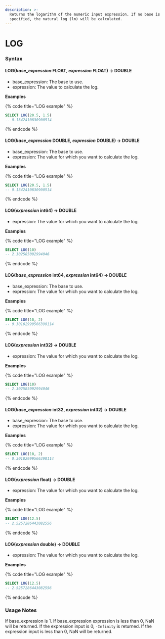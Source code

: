 ```yaml
---
description: >-
  Returns the logarithm of the numeric input expression. If no base is
  specified, the natural log (ln) will be calculated.
---
```


# LOG

### Syntax <a href="#syntax" id="syntax"></a>

#### LOG(_base\_expression_ FLOAT, _expression_ FLOAT) → DOUBLE <a href="#logbase_expression-float-expression-float--double" id="logbase_expression-float-expression-float--double"></a>

* base\_expression: The base to use.
* expression: The value to calculate the log.

**Examples**

{% code title="LOG example" %}
```sql
SELECT LOG(20.5, 1.5)
-- 0.1342410830900514
```
{% endcode %}

#### LOG(_base\_expression_ DOUBLE, _expression_ DOUBLE) → DOUBLE <a href="#logbase_expression-double-expression-double--double" id="logbase_expression-double-expression-double--double"></a>

* base\_expression: The base to use.
* expression: The value for which you want to calculate the log.

**Examples**

{% code title="LOG example" %}
```sql
SELECT LOG(20.5, 1.5)
-- 0.1342410830900514
```
{% endcode %}

#### LOG(_expression_ int64) → DOUBLE <a href="#logexpression-int64--double" id="logexpression-int64--double"></a>

* expression: The value for which you want to calculate the log.

**Examples**

{% code title="LOG example" %}
```sql
SELECT LOG(10)
-- 2.302585092994046
```
{% endcode %}

#### LOG(_base\_expression_ int64, _expression_ int64) → DOUBLE <a href="#logbase_expression-int64-expression-int64--double" id="logbase_expression-int64-expression-int64--double"></a>

* base\_expression: The base to use.
* expression: The value for which you want to calculate the log.

**Examples**

{% code title="LOG example" %}
```sql
SELECT LOG(10, 2)
-- 0.30102999566398114
```
{% endcode %}

#### LOG(_expression_ int32) → DOUBLE <a href="#logexpression-int32--double" id="logexpression-int32--double"></a>

* expression: The value for which you want to calculate the log.

**Examples**

{% code title="LOG example" %}
```sql
SELECT LOG(10)
-- 2.302585092994046
```
{% endcode %}

#### LOG(_base\_expression_ int32, _expression_ int32) → DOUBLE <a href="#logbase_expression-int32-expression-int32--double" id="logbase_expression-int32-expression-int32--double"></a>

* base\_expression: The base to use.
* expression: The value for which you want to calculate the log.

**Examples**

{% code title="LOG example" %}
```sql
SELECT LOG(10, 2)
-- 0.30102999566398114
```
{% endcode %}

#### LOG(_expression_ float) → DOUBLE <a href="#logexpression-float--double" id="logexpression-float--double"></a>

* expression: The value for which you want to calculate the log.

**Examples**

{% code title="LOG example" %}
```sql
SELECT LOG(12.5)
-- 2.5257286443082556
```
{% endcode %}

#### LOG(_expression_ double) → DOUBLE <a href="#logexpression-double--double" id="logexpression-double--double"></a>

* expression: The value for which you want to calculate the log.

**Examples**

{% code title="LOG example" %}
```sql
SELECT LOG(12.5)
-- 2.5257286443082556
```
{% endcode %}

### Usage Notes <a href="#usage-notes" id="usage-notes"></a>

If base\_expression is 1. If base\_expression expression is less than 0, NaN will be returned. If the expression input is 0, `-Infinity` is returned. If the expression input is less than 0, NaN will be returned.
